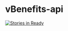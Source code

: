 # vBenefits-api

[![Stories in Ready](https://badge.waffle.io/shavingcream/vBenefits-api.png?label=ready&title=Ready)](http://waffle.io/shavingcream/vBenefits-api)

